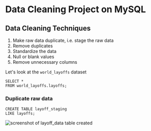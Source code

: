 # Data Cleaning Project on MySQL
## Data Cleaning Techniques
1. Make raw data duplicate, i.e. stage the raw data
2. Remove duplicates
3. Standardize the data
4. Null or blank values
5. Remove unnecessary columns

Let's look at the `world_layoffs` dataset
```
SELECT * 
FROM world_layoffs.layoffs;
```

### Duplicate raw data
```
CREATE TABLE layoff_staging
LIKE layoffs;
```
![screenshot of layoff_data table created]([https://onedrive.live.com/?cid=2CC54BB9DEC5CE43&id=2CC54BB9DEC5CE43%21sa1050ba37146454db0da9a944f4ee504&parId=2CC54BB9DEC5CE43%21s2c54ba3b1fd74bfc96a79f2d5f308c04&o=OneUp](https://1drv.ms/i/c/2cc54bb9dec5ce43/EaMLBaFGcU1FsNqalE9O5QQBKuTVsSbJXAR5GCLYpEFJ6Q?e=fMIqY8))
